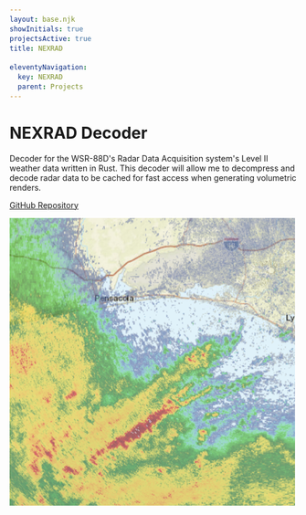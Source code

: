 ```yaml
---
layout: base.njk
showInitials: true
projectsActive: true
title: NEXRAD

eleventyNavigation:
  key: NEXRAD
  parent: Projects
---
```


# NEXRAD Decoder

Decoder for the WSR-88D's Radar Data Acquisition system's Level II weather data
written in Rust. This decoder will allow me to decompress and decode radar data
to be cached for fast access when generating volumetric renders.

[GitHub Repository](https://github.com/danielway/nexrad)

<img src="/images/nexrad_flat.png" alt="NEXRAD" width="500px" />
